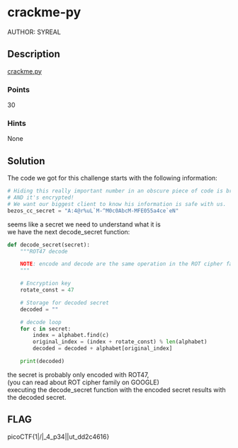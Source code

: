 # crackme-py
AUTHOR: SYREAL
## Description
[crackme.py](crackme.py)
### Points
30
### Hints
None
## Solution
The code we got for this challenge starts with the following information:
```python
# Hiding this really important number in an obscure piece of code is brilliant!
# AND it's encrypted!
# We want our biggest client to know his information is safe with us.
bezos_cc_secret = "A:4@r%uL`M-^M0c0AbcM-MFE055a4ce`eN"
```
seems like a secret we need to understand what it is <br>
we have the next decode_secret function:
```python
def decode_secret(secret):
    """ROT47 decode

    NOTE: encode and decode are the same operation in the ROT cipher family.
    """

    # Encryption key
    rotate_const = 47

    # Storage for decoded secret
    decoded = ""

    # decode loop
    for c in secret:
        index = alphabet.find(c)
        original_index = (index + rotate_const) % len(alphabet)
        decoded = decoded + alphabet[original_index]

    print(decoded)
```
the secret is probably only encoded with ROT47, <br>
(you can read about ROT cipher family on GOOGLE) <br>
executing the decode_secret function with the encoded secret results with the decoded secret.
## FLAG
picoCTF{1|\/|_4_p34|\|ut_dd2c4616}
